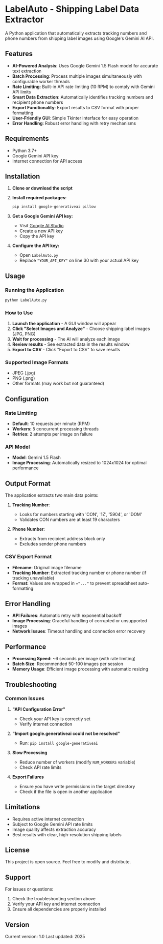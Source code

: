 # LabelAuto - Shipping Label Data Extractor

A Python application that automatically extracts tracking numbers and phone numbers from shipping label images using Google's Gemini AI API.

## Features

- **AI-Powered Analysis**: Uses Google Gemini 1.5 Flash model for accurate text extraction
- **Batch Processing**: Process multiple images simultaneously with configurable worker threads
- **Rate Limiting**: Built-in API rate limiting (10 RPM) to comply with Gemini API limits
- **Smart Data Extraction**: Automatically identifies tracking numbers and recipient phone numbers
- **Export Functionality**: Export results to CSV format with proper formatting
- **User-Friendly GUI**: Simple Tkinter interface for easy operation
- **Error Handling**: Robust error handling with retry mechanisms

## Requirements

- Python 3.7+
- Google Gemini API key
- Internet connection for API access

## Installation

1. **Clone or download the script**
2. **Install required packages:**
   ```bash
   pip install google-generativeai pillow
   ```

3. **Get a Google Gemini API key:**
   - Visit [Google AI Studio](https://makersuite.google.com/app/apikey)
   - Create a new API key
   - Copy the API key

4. **Configure the API key:**
   - Open `LabelAuto.py`
   - Replace `"YOUR_API_KEY"` on line 30 with your actual API key

## Usage

### Running the Application

```bash
python LabelAuto.py
```

### How to Use

1. **Launch the application** - A GUI window will appear
2. **Click "Select Images and Analyze"** - Choose shipping label images (JPG, PNG)
3. **Wait for processing** - The AI will analyze each image
4. **Review results** - See extracted data in the results window
5. **Export to CSV** - Click "Export to CSV" to save results

### Supported Image Formats

- JPEG (.jpg)
- PNG (.png)
- Other formats (may work but not guaranteed)

## Configuration

### Rate Limiting
- **Default**: 10 requests per minute (RPM)
- **Workers**: 5 concurrent processing threads
- **Retries**: 2 attempts per image on failure

### API Model
- **Model**: Gemini 1.5 Flash
- **Image Processing**: Automatically resized to 1024x1024 for optimal performance

## Output Format

The application extracts two main data points:

1. **Tracking Number**: 
   - Looks for numbers starting with 'CON', '1Z', '5904', or 'DOM'
   - Validates CON numbers are at least 19 characters

2. **Phone Number**: 
   - Extracts from recipient address block only
   - Excludes sender phone numbers

### CSV Export Format
- **Filename**: Original image filename
- **Tracking Number**: Extracted tracking number or phone number (if tracking unavailable)
- **Format**: Values are wrapped in `="..."` to prevent spreadsheet auto-formatting

## Error Handling

- **API Failures**: Automatic retry with exponential backoff
- **Image Processing**: Graceful handling of corrupted or unsupported images
- **Network Issues**: Timeout handling and connection error recovery

## Performance

- **Processing Speed**: ~6 seconds per image (with rate limiting)
- **Batch Size**: Recommended 50-100 images per session
- **Memory Usage**: Efficient image processing with automatic resizing

## Troubleshooting

### Common Issues

1. **"API Configuration Error"**
   - Check your API key is correctly set
   - Verify internet connection

2. **"Import google.generativeai could not be resolved"**
   - Run: `pip install google-generativeai`

3. **Slow Processing**
   - Reduce number of workers (modify `NUM_WORKERS` variable)
   - Check API rate limits

4. **Export Failures**
   - Ensure you have write permissions in the target directory
   - Check if the file is open in another application

## Limitations

- Requires active internet connection
- Subject to Google Gemini API rate limits
- Image quality affects extraction accuracy
- Best results with clear, high-resolution shipping labels

## License

This project is open source. Feel free to modify and distribute.

## Support

For issues or questions:
1. Check the troubleshooting section above
2. Verify your API key and internet connection
3. Ensure all dependencies are properly installed

## Version

Current version: 1.0
Last updated: 2025
